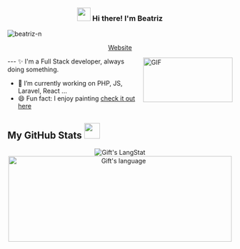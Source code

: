 <!-- Heading -->
<h3 align="center"><img src = "https://raw.githubusercontent.com/MartinHeinz/MartinHeinz/master/wave.gif" width = 30px> Hi there! I'm Beatriz</h3>

<!-- Profile Views -->

<p align="left"> <img src="https://komarev.com/ghpvc/?username=beatriz-n&label=Profile%20views&color=0e75b6&style=flat" alt="beatriz-n" />
</p>

<p align="center">
  <a href="https://triz.art.br/" target="_blank">Website</a>
</p>

 <!-- About section -->
<!-- code gif-->
<img align="right" alt="GIF" src="https://upload.wikimedia.org/wikipedia/commons/6/6f/Programming123najra.gif" width="200" height="100" />
---
✨ I'm a Full Stack developer, always doing something. 

- 🔭 I’m currently working on PHP, JS, Laravel, React ...
- 😄 Fun fact: I enjoy painting [check it out here](https://www.instagram.com/triz_artzz?igsh=NGFldTIybzAwYjFu)

<!-- About section: END -->
 
  <!-- GitHub section -->

 ##  My GitHub Stats <img src = "https://i.pinimg.com/originals/65/c4/f4/65c4f452571be1261e9c623f7da488ac.gif" width = 35px> 
 
<div align="center">
  <img src="https://github-readme-streak-stats.herokuapp.com/?user=beatriz-n&theme=dark" alt="Gift's LangStat" />
  <img src="https://github-readme-stats.vercel.app/api/top-langs?username=beatriz-n&langs_count=10&show_icons=true&locale=en&layout=compact&theme=dark" alt="Gift's language" height="192px" width="500px"/>
  
</div>

<!-- THE END -->
